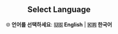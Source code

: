 <h2 align="center">Select Language</h2>

<div align="center">
  🌐 <strong>언어를 선택하세요</strong>:  
  <a href="../en/index.html" style="text-decoration: none; font-weight: bold;">🇺🇸 English</a> | 
  <a href="../ko/index.html" style="text-decoration: none; font-weight: bold;">🇰🇷 한국어</a>
</div>

